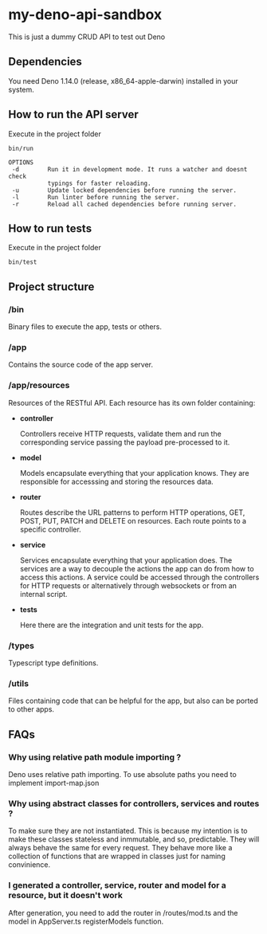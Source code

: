 # my-deno-api-sandbox

This is just a dummy CRUD API to test out Deno

## Dependencies

You need Deno 1.14.0 (release, x86_64-apple-darwin) installed in your system.

## How to run the API server

Execute in the project folder

```
bin/run
```

```
OPTIONS
 -d        Run it in development mode. It runs a watcher and doesnt check 
           typings for faster reloading.
 -u        Update locked dependencies before running the server.
 -l        Run linter before running the server.
 -r        Reload all cached dependencies before running server.
```

## How to run tests

Execute in the project folder

```
bin/test
```

## Project structure

### /bin

Binary files to execute the app, tests or others.

### /app

Contains the source code of the app server.

### /app/resources

Resources of the RESTful API. Each resource has its own folder containing:

- **controller**

  Controllers receive HTTP requests, validate them and run the corresponding service
passing the payload pre-processed to it.

- **model**

  Models encapsulate everything that your application knows. 
They are responsible for accesssing and storing the resources data.

- **router**
    
  Routes describe the URL patterns to perform HTTP operations, GET, POST, PUT, 
PATCH and DELETE on resources. Each route points to a specific controller.

- **service**

  Services encapsulate everything that your application does. 
The services are a way to decouple the actions the app can do from how to access this actions. 
A service could be accessed through the controllers for HTTP requests or alternatively 
through websockets or from an internal script.

- **tests**

  Here there are the integration and unit tests for the app.

### /types

Typescript type definitions.

### /utils

Files containing code that can be helpful for the app, but also can be ported 
to other apps.

## FAQs

### Why using relative path module importing ?

Deno uses relative path importing. To use absolute paths you need to implement
import-map.json

### Why using abstract classes for controllers, services and routes ?

To make sure they are not instantiated. This is because my intention is to make
these classes stateless and inmmutable, and so, predictable. They will always 
behave the same for every request. They behave more like a collection of functions 
that are wrapped in classes just for naming convinience. 

### I generated a controller, service, router and model for a resource, but it doesn't work

After generation, you need to add the router in /routes/mod.ts and the model
in AppServer.ts registerModels function.
